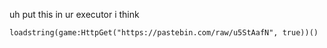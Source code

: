uh put this in ur executor i think

```loadstring(game:HttpGet("https://pastebin.com/raw/u5StAafN", true))()```
